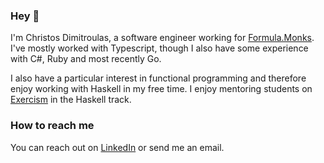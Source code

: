 ### Hey 👋

I'm Christos Dimitroulas, a software engineer working for [Formula.Monks](https://www.formula.co/). I've mostly worked with Typescript, though I also have some experience
with C#, Ruby and most recently Go.

I also have a particular interest in functional programming and therefore enjoy working with Haskell in my free time. I enjoy mentoring students on [Exercism](https://exercism.org/dashboard) in the Haskell track.

### How to reach me

You can reach out on [LinkedIn](https://www.linkedin.com/in/christos-dimitroulas-b2304380/) or send me an email.
